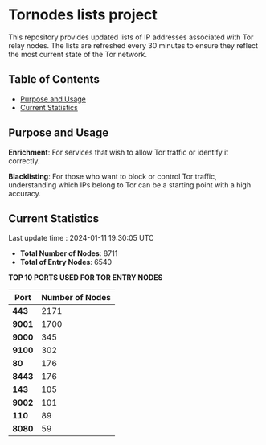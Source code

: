 # Tornodes lists project

This repository provides updated lists of IP addresses associated with Tor relay nodes. The lists are refreshed every 30 minutes to ensure they reflect the most current state of the Tor network.

## Table of Contents

- [Purpose and Usage](#purpose-and-usage)
- [Current Statistics](#current-statistics)


## Purpose and Usage

**Enrichment**: For services that wish to allow Tor traffic or identify it correctly.

**Blacklisting**: For those who want to block or control Tor traffic, understanding which IPs belong to Tor can be a starting point with a high accuracy.

## Current Statistics

Last update time : 2024-01-11 19:30:05 UTC

- **Total Number of Nodes**: 8711
- **Total of Entry Nodes**: 6540

**TOP 10 PORTS USED FOR TOR ENTRY NODES**

| **Port** | **Number of Nodes** |
|------|-----------------|
| **443**   | 2171  |
| **9001**   | 1700  |
| **9000**   | 345  |
| **9100**   | 302  |
| **80**   | 176  |
| **8443**   | 176  |
| **143**   | 105  |
| **9002**   | 101  |
| **110**   | 89  |
| **8080**   | 59  |


